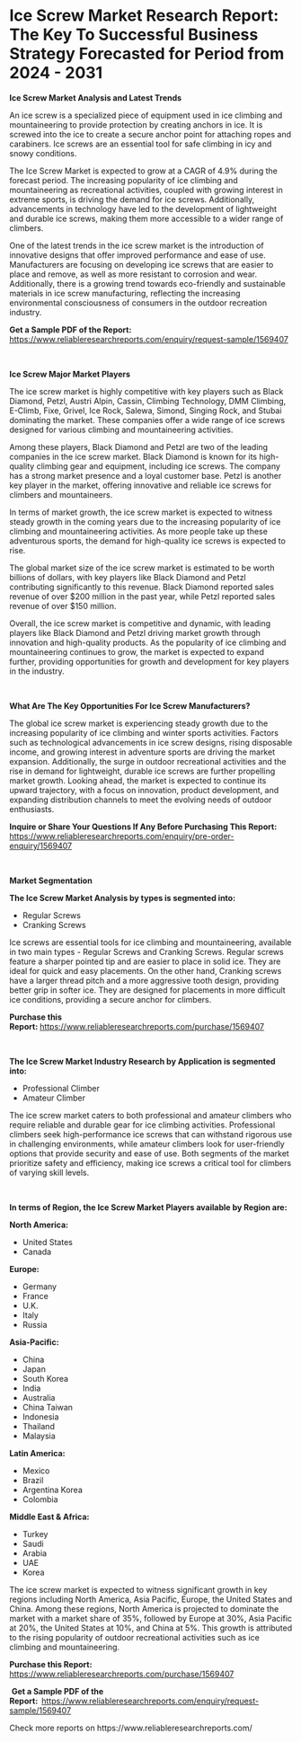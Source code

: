 <p><h1>Ice Screw Market Research Report: The Key To Successful Business Strategy Forecasted for Period from 2024 - 2031</h1></p><p><strong>Ice Screw Market Analysis and Latest Trends</strong></p>
<p><p>An ice screw is a specialized piece of equipment used in ice climbing and mountaineering to provide protection by creating anchors in ice. It is screwed into the ice to create a secure anchor point for attaching ropes and carabiners. Ice screws are an essential tool for safe climbing in icy and snowy conditions.</p><p>The Ice Screw Market is expected to grow at a CAGR of 4.9% during the forecast period. The increasing popularity of ice climbing and mountaineering as recreational activities, coupled with growing interest in extreme sports, is driving the demand for ice screws. Additionally, advancements in technology have led to the development of lightweight and durable ice screws, making them more accessible to a wider range of climbers.</p><p>One of the latest trends in the ice screw market is the introduction of innovative designs that offer improved performance and ease of use. Manufacturers are focusing on developing ice screws that are easier to place and remove, as well as more resistant to corrosion and wear. Additionally, there is a growing trend towards eco-friendly and sustainable materials in ice screw manufacturing, reflecting the increasing environmental consciousness of consumers in the outdoor recreation industry.</p></p>
<p><strong>Get a Sample PDF of the Report:&nbsp;</strong> <a href="https://www.reliableresearchreports.com/enquiry/request-sample/1569407">https://www.reliableresearchreports.com/enquiry/request-sample/1569407</a></p>
<p>&nbsp;</p>
<p><strong>Ice Screw Major Market Players</strong></p>
<p><p>The ice screw market is highly competitive with key players such as Black Diamond, Petzl, Austri Alpin, Cassin, Climbing Technology, DMM Climbing, E-Climb, Fixe, Grivel, Ice Rock, Salewa, Simond, Singing Rock, and Stubai dominating the market. These companies offer a wide range of ice screws designed for various climbing and mountaineering activities.</p><p>Among these players, Black Diamond and Petzl are two of the leading companies in the ice screw market. Black Diamond is known for its high-quality climbing gear and equipment, including ice screws. The company has a strong market presence and a loyal customer base. Petzl is another key player in the market, offering innovative and reliable ice screws for climbers and mountaineers.</p><p>In terms of market growth, the ice screw market is expected to witness steady growth in the coming years due to the increasing popularity of ice climbing and mountaineering activities. As more people take up these adventurous sports, the demand for high-quality ice screws is expected to rise.</p><p>The global market size of the ice screw market is estimated to be worth billions of dollars, with key players like Black Diamond and Petzl contributing significantly to this revenue. Black Diamond reported sales revenue of over $200 million in the past year, while Petzl reported sales revenue of over $150 million.</p><p>Overall, the ice screw market is competitive and dynamic, with leading players like Black Diamond and Petzl driving market growth through innovation and high-quality products. As the popularity of ice climbing and mountaineering continues to grow, the market is expected to expand further, providing opportunities for growth and development for key players in the industry.</p></p>
<p>&nbsp;</p>
<p><strong>What Are The Key Opportunities For Ice Screw Manufacturers?</strong></p>
<p><p>The global ice screw market is experiencing steady growth due to the increasing popularity of ice climbing and winter sports activities. Factors such as technological advancements in ice screw designs, rising disposable income, and growing interest in adventure sports are driving the market expansion. Additionally, the surge in outdoor recreational activities and the rise in demand for lightweight, durable ice screws are further propelling market growth. Looking ahead, the market is expected to continue its upward trajectory, with a focus on innovation, product development, and expanding distribution channels to meet the evolving needs of outdoor enthusiasts.</p></p>
<p><strong>Inquire or Share Your Questions If Any Before Purchasing This Report:</strong> <a href="https://www.reliableresearchreports.com/enquiry/pre-order-enquiry/1569407">https://www.reliableresearchreports.com/enquiry/pre-order-enquiry/1569407</a></p>
<p>&nbsp;</p>
<p><strong>Market Segmentation</strong></p>
<p><strong>The Ice Screw Market Analysis by types is segmented into:</strong></p>
<p><ul><li>Regular Screws</li><li>Cranking Screws</li></ul></p>
<p><p>Ice screws are essential tools for ice climbing and mountaineering, available in two main types - Regular Screws and Cranking Screws. Regular screws feature a sharper pointed tip and are easier to place in solid ice. They are ideal for quick and easy placements. On the other hand, Cranking screws have a larger thread pitch and a more aggressive tooth design, providing better grip in softer ice. They are designed for placements in more difficult ice conditions, providing a secure anchor for climbers.</p></p>
<p><strong>Purchase this Report:&nbsp;</strong><a href="https://www.reliableresearchreports.com/purchase/1569407">https://www.reliableresearchreports.com/purchase/1569407</a></p>
<p>&nbsp;</p>
<p><strong>The Ice Screw Market Industry Research by Application is segmented into:</strong></p>
<p><ul><li>Professional Climber</li><li>Amateur Climber</li></ul></p>
<p><p>The ice screw market caters to both professional and amateur climbers who require reliable and durable gear for ice climbing activities. Professional climbers seek high-performance ice screws that can withstand rigorous use in challenging environments, while amateur climbers look for user-friendly options that provide security and ease of use. Both segments of the market prioritize safety and efficiency, making ice screws a critical tool for climbers of varying skill levels.</p></p>
<p>&nbsp;</p>
<p><strong>In terms of Region, the Ice Screw Market Players available by Region are:</strong></p>
<p>
    <p> <strong> North America: </strong>
        <ul>
            <li>United States</li>
            <li>Canada</li>
        </ul>
        </p> 
    <p> <strong> Europe: </strong>
        <ul>
            <li>Germany</li>
            <li>France</li>
            <li>U.K.</li>
            <li>Italy</li>
            <li>Russia</li>
        </ul>
        </p> 
    <p> <strong> Asia-Pacific: </strong>
        <ul>
            <li>China</li>
            <li>Japan</li>
            <li>South Korea</li>
            <li>India</li>
            <li>Australia</li>
            <li>China Taiwan</li>
            <li>Indonesia</li>
            <li>Thailand</li>
            <li>Malaysia</li>
        </ul>
        </p> 
    <p> <strong> Latin America: </strong>
        <ul>
            <li>Mexico</li>
            <li>Brazil</li>
            <li>Argentina Korea</li>
            <li>Colombia</li>
        </ul>
        </p> 
    <p> <strong> Middle East & Africa: </strong>
        <ul>
            <li>Turkey</li>
            <li>Saudi</li>
            <li>Arabia</li>
            <li>UAE</li>
            <li>Korea</li>
        </ul>
    </p>
    </p>
<p><p>The ice screw market is expected to witness significant growth in key regions including North America, Asia Pacific, Europe, the United States and China. Among these regions, North America is projected to dominate the market with a market share of 35%, followed by Europe at 30%, Asia Pacific at 20%, the United States at 10%, and China at 5%. This growth is attributed to the rising popularity of outdoor recreational activities such as ice climbing and mountaineering.</p></p>
<p><strong>Purchase this Report: </strong><a href="https://www.reliableresearchreports.com/purchase/1569407">https://www.reliableresearchreports.com/purchase/1569407</a></p>
<p>&nbsp;<strong>Get a Sample PDF of the Report:&nbsp;&nbsp;</strong><a href="https://www.reliableresearchreports.com/enquiry/request-sample/1569407">https://www.reliableresearchreports.com/enquiry/request-sample/1569407</a></p>
<p><strong></strong></p>
<p>Check more reports on https://www.reliableresearchreports.com/</p>